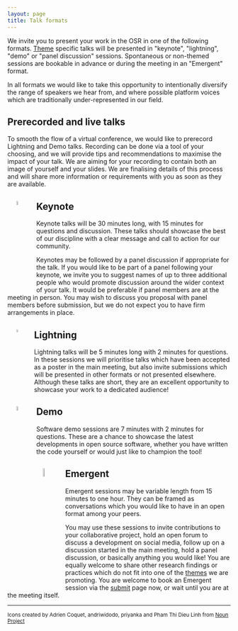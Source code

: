```yaml
---
layout: page
title: Talk formats
---
```


We invite you to present your work in the OSR in one of the following formats.
[Theme](themes.md) specific talks will be presented in "keynote", "lightning", "demo" or "panel discussion" sessions.
Spontaneous or non-themed sessions are bookable in advance or during the meeting in an "Emergent" format.

In all formats we would like to take this opportunity to intentionally diversify the range of speakers we hear from,
and where possible platform voices which are traditionally under-represented in our field.

## Prerecorded and live talks

To smooth the flow of a virtual conference, we would like to prerecord Lightning and Demo talks. Recording can be done via a tool of your choosing, and we will provide tips and recommendations to maximise the impact of your talk. We are aiming for your recording to contain both an image of yourself and your slides. We are finalising details of this process and will share more information or requirements with you as soon as they are available.

## Keynote <img style="float: left;" src="../img/nounproj-key.png" alt="keynote" width="5%" hspace="20">

<!-- <img align="right" src="../img/nounproj-key.png" alt="keynote" width="12.5%" hspace="20"> -->

Keynote talks will be 30 minutes long, with 15 minutes for questions and discussion.
These talks should showcase the best of our discipline with a clear message and call to action for our community.

Keynotes may be followed by a panel discussion if appropriate for the talk. If you would like to be part of a panel following your keynote, we invite you to suggest names of up to three additional people who would promote discussion around the wider context of your talk. It would be preferable if panel members are at the meeting in person. You may wish to discuss you proposal with panel members before submission, but we do not expect you to have firm arrangements in place.


## Lightning <img align="left" src="../img/nounproj-lightning.png" alt="lightning" width="4%" hspace="20">

<!-- <img align="left" src="../img/nounproj-lightning.png" alt="lightning" width="10%" hspace="20"> -->

Lightning talks will be 5 minutes long with 2 minutes for questions.
In these sessions we will prioritise talks which have been accepted as a poster in the main meeting,
but also invite submissions which will be presented in other formats or not presented elsewhere.
Although these talks are short, they are an excellent opportunity to showcase your work to a dedicated audience!

## Demo <img align="left" src="../img/nounproj-demo.png" alt="demo" width="5%" hspace="20">

<!-- <img align="right" src="../img/nounproj-demo.png" alt="demo" width="12.5%" hspace="20"> -->

Software demo sessions are 7 minutes with 2 minutes for questions.
These are a chance to showcase the latest developments in open source software,
whether you have written the code yourself or would just like to champion the tool!

## Emergent <img align="left" src="../img/nounproj-Emergent.png" alt="Emergent" width="7%" hspace="15">

<!-- <img align="right" src="../img/nounproj-Emergent.png" alt="Emergent" width="15%" hspace="20"> -->

Emergent sessions may be variable length from 15 minutes to one hour. They can be framed as conversations which you would like to have in an open format among your peers.

You may use these sessions to invite contributions to your collaborative project, hold an open forum to discuss a development on social media, follow up on a discussion started in the main meeting, hold a panel discussion, or basically anything you would like! You are equally welcome to share other research findings or practices which do not fit into one of the [themes](themes.md) we are promoting. You are welcome to book an Emergent session via the [submit](submit.md) page now, or wait until you are at the meeting itself.  


---

<div align="left"><body><p><small>
Icons created by Adrien Coquet, andriwidodo, priyanka and Pham Thi Dieu Linh from <a href="https://thenounproject.com/">Noun Project</a>
</small></p></body></div>
